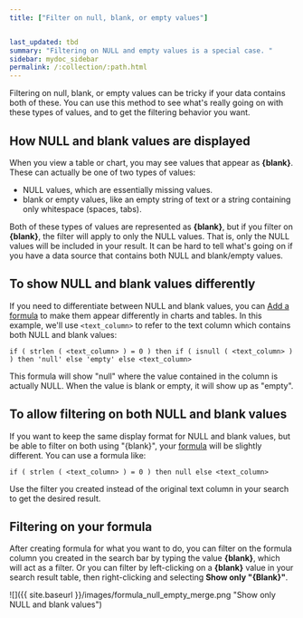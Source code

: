 ```yaml
---
title: ["Filter on null, blank, or empty values"]


last_updated: tbd
summary: "Filtering on NULL and empty values is a special case. "
sidebar: mydoc_sidebar
permalink: /:collection/:path.html
---
```

Filtering on null, blank, or empty values can be tricky if your data contains both of these. You can use this method to see what's really going on with these types of values, and to get the filtering behavior you want.

## How NULL and blank values are displayed

When you view a table or chart, you may see values that appear as **\{blank\}**. These can actually be one of two types of values:

-   NULL values, which are essentially missing values.
-   blank or empty values, like an empty string of text or a string containing only whitespace (spaces, tabs).

Both of these types of values are represented as **\{blank\}**, but if you filter on **\{blank\}**, the filter will apply to only the NULL values. That is, only the NULL values will be included in your result. It can be hard to tell what's going on if you have a data source that contains both NULL and blank/empty values.

## To show NULL and blank values differently

If you need to differentiate between NULL and blank values, you can [Add a formula](how-to-add-formula.html#) to make them appear differently in charts and tables. In this example, we'll use `<text_column>` to refer to the text column which contains both NULL and blank values:

```
if ( strlen ( <text_column> ) = 0 ) then if ( isnull ( <text_column> ) ) then 'null' else 'empty' else <text_column>
```

This formula will show "null" where the value contained in the column is actually NULL. When the value is blank or empty, it will show up as "empty".

## To allow filtering on both NULL and blank values

If you want to keep the same display format for NULL and blank values, but be able to filter on both using "\{blank\}", your [formula](how-to-add-formula.html#) will be slightly different. You can use a formula like:

```
if ( strlen ( <text_column> ) = 0 ) then null else <text_column>
```

Use the filter you created instead of the original text column in your search to get the desired result.

## Filtering on your formula

After creating formula for what you want to do, you can filter on the formula column you created in the search bar by typing the value **\{blank\}**, which will act as a filter. Or you can filter by left-clicking on a **\{blank\}** value in your search result table, then right-clicking and selecting **Show only "\{Blank\}"**.

 ![]({{ site.baseurl }}/images/formula_null_empty_merge.png "Show only NULL and blank values")

